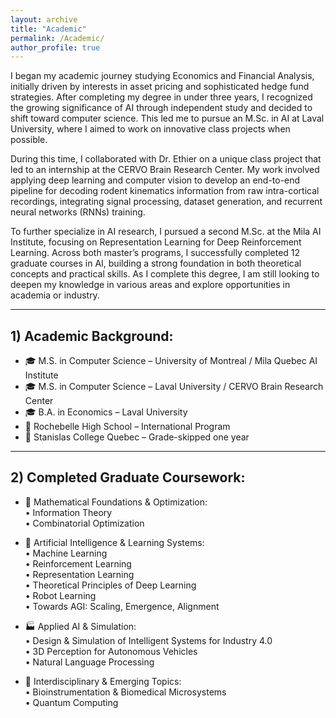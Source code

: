 ```yaml
---
layout: archive
title: "Academic"
permalink: /Academic/
author_profile: true
---
```



I began my academic journey studying Economics and Financial Analysis, initially driven by interests in asset pricing and sophisticated hedge fund strategies. After completing my degree in under three years, I recognized the growing significance of AI through independent study and decided to shift toward computer science. This led me to pursue an M.Sc. in AI at Laval University, where I aimed to work on innovative class projects when possible.

During this time, I collaborated with Dr. Ethier on a unique class project that led to an internship at the CERVO Brain Research Center. My work involved applying deep learning and computer vision to develop an end-to-end pipeline for decoding rodent kinematics information from raw intra-cortical recordings, integrating signal processing, dataset generation, and recurrent neural networks (RNNs) training.

To further specialize in AI research, I pursued a second M.Sc. at the Mila AI Institute, focusing on Representation Learning for Deep Reinforcement Learning. Across both master’s programs, I successfully completed 12 graduate courses in AI, building a strong foundation in both theoretical concepts and practical skills. As I complete this degree, I am still looking to deepen my knowledge in various areas and explore opportunities in academia or industry.


---



## 1) Academic Background:   

- 🎓 M.S. in Computer Science – University of Montreal / Mila Quebec AI Institute  
- 🎓 M.S. in Computer Science – Laval University / CERVO Brain Research Center  
- 🎓 B.A. in Economics – Laval University  
- 🏫 Rochebelle High School – International Program  
- 🏫 Stanislas College Quebec – Grade-skipped one year  



---





## 2) Completed Graduate Coursework:  

- 🔢 Mathematical Foundations & Optimization:  
• Information Theory  
• Combinatorial Optimization  

- 🤖 Artificial Intelligence & Learning Systems:  
• Machine Learning  
• Reinforcement Learning  
• Representation Learning  
• Theoretical Principles of Deep Learning  
• Robot Learning  
• Towards AGI: Scaling, Emergence, Alignment  

- 🏭 Applied AI & Simulation:  
• Design & Simulation of Intelligent Systems for Industry 4.0  
• 3D Perception for Autonomous Vehicles  
• Natural Language Processing  

- 🧬 Interdisciplinary & Emerging Topics:  
• Bioinstrumentation & Biomedical Microsystems  
• Quantum Computing  
